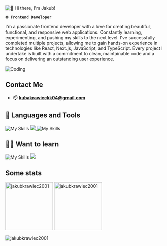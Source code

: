 <img alt="👋 Hi there, I'm Jakub!" align="center" src="https://readme-typing-svg.demolab.com?font=Fira+Code&size=32&pause=1000&color=39D353&center=false&vCenter=true&width=435&lines=👋+Hi+there,+I'm+Jakub+!">

**`🌐 Frontend Developer`**

I'm a passionate frontend developer with a love for creating beautiful, functional, and responsive web applications. Constantly learning, experimenting, and pushing my skills to the next level. I've successfully completed multiple projects, allowing me to gain hands-on experience in technologies like React, Next.js, JavaScript, and TypeScript. Every project I undertake is built with a commitment to clean, maintainable code and a focus on delivering an outstanding user experience.

<img alt="Coding"  src="https://i.pinimg.com/originals/b4/e3/71/b4e371619042d1e80918d09904e90f7d.gif" />


## Contact Me

- 📫 **kubakrawieckk04@gmail.com**
  

## 🧰 Languages and Tools

![My Skills](https://skillicons.dev/icons?i=typescript,javascript,react,nextjs,tailwind,html,css,sass,git,github,firebase,appwrite,mongodb,nodejs,express)
<a align="right" href="https://go-skill-icons.vercel.app/">
    <img src="https://go-skill-icons.vercel.app/api/icons?i=reactquery" />
  </a>
  ![My Skills](https://skillicons.dev/icons?i=bootstrap,vite,figma,wordpress,netlify,vercel)
 
## 👨‍💻 Want to learn

![My Skills](https://skillicons.dev/icons?i=angular,kotlin,threejs)
<a href="https://go-skill-icons.vercel.app/">
    <img src="https://go-skill-icons.vercel.app/api/icons?i=reactnative" />
  </a>




## Some stats

<span>
<img  height="150px" src="https://github-readme-stats.vercel.app/api/top-langs?username=jakubkrawiec2001&show_icons=true&locale=en&layout=compact&theme=transparent" alt="jakubkrawiec2001" /> 
</span>
<span>
<img height="150px" src="https://github-readme-stats.vercel.app/api?username=jakubkrawiec2001&show_icons=true&locale=en&theme=transparent" alt="jakubkrawiec2001" />
</span>

<p align="left"> <img src="https://komarev.com/ghpvc/?username=jakubkrawiec2001&label=Profile%20views&color=0e75b6&style=flat" alt="jakubkrawiec2001" /> </p>

